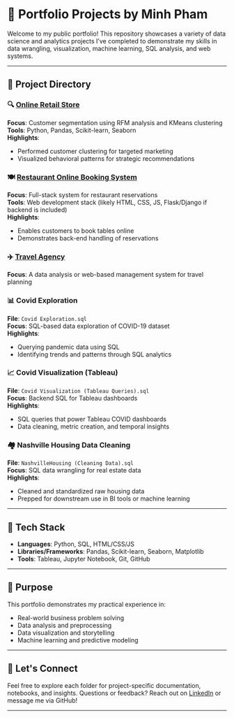 # 🧠 Portfolio Projects by Minh Pham

Welcome to my public portfolio! This repository showcases a variety of data science and analytics projects I’ve completed to demonstrate my skills in data wrangling, visualization, machine learning, SQL analysis, and web systems.

---

## 📁 Project Directory

### 🔍 [Online Retail Store](./online_retail_store)
**Focus**: Customer segmentation using RFM analysis and KMeans clustering  
**Tools**: Python, Pandas, Scikit-learn, Seaborn  
**Highlights**:
- Performed customer clustering for targeted marketing
- Visualized behavioral patterns for strategic recommendations

### 🍽️ [Restaurant Online Booking System](./Restaurant%20Online%20Booking%20System)
**Focus**: Full-stack system for restaurant reservations  
**Tools**: Web development stack (likely HTML, CSS, JS, Flask/Django if backend is included)  
**Highlights**:
- Enables customers to book tables online
- Demonstrates back-end handling of reservations

### ✈️ [Travel Agency](./Travel%20Agency)
**Focus**: A data analysis or web-based management system for travel planning  

### 📊 Covid Exploration
**File**: `Covid Exploration.sql`  
**Focus**: SQL-based data exploration of COVID-19 dataset  
**Highlights**:
- Querying pandemic data using SQL
- Identifying trends and patterns through SQL analytics

### 📈 Covid Visualization (Tableau)
**File**: `Covid Visualization (Tableau Queries).sql`  
**Focus**: Backend SQL for Tableau dashboards  
**Highlights**:
- SQL queries that power Tableau COVID dashboards
- Data cleaning, metric creation, and temporal insights

### 🏘️ Nashville Housing Data Cleaning
**File**: `NashvilleHousing (Cleaning Data).sql`  
**Focus**: SQL data wrangling for real estate data  
**Highlights**:
- Cleaned and standardized raw housing data
- Prepped for downstream use in BI tools or machine learning

---

## 🔧 Tech Stack

- **Languages**: Python, SQL, HTML/CSS/JS
- **Libraries/Frameworks**: Pandas, Scikit-learn, Seaborn, Matplotlib
- **Tools**: Tableau, Jupyter Notebook, Git, GitHub

---

## 🎯 Purpose

This portfolio demonstrates my practical experience in:
- Real-world business problem solving
- Data analysis and preprocessing
- Data visualization and storytelling
- Machine learning and predictive modeling

---

## 🙌 Let's Connect

Feel free to explore each folder for project-specific documentation, notebooks, and insights. Questions or feedback? Reach out on [LinkedIn](https://www.linkedin.com/) or message me via GitHub!

---
